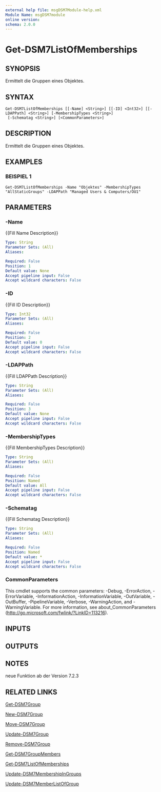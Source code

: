 ```yaml
---
external help file: msgDSM7Module-help.xml
Module Name: msgDSM7module
online version:
schema: 2.0.0
---
```


# Get-DSM7ListOfMemberships

## SYNOPSIS
Ermittelt die Gruppen eines Objektes.

## SYNTAX

```
Get-DSM7ListOfMemberships [[-Name] <String>] [[-ID] <Int32>] [[-LDAPPath] <String>] [-MembershipTypes <String>]
 [-Schematag <String>] [<CommonParameters>]
```

## DESCRIPTION
Ermittelt die Gruppen eines Objektes.

## EXAMPLES

### BEISPIEL 1
```
Get-DSM7ListOfMemberships -Name "Objektes" -MembershipTypes "AllStaticGroups" -LDAPPath "Managed Users & Computers/OU1"
```

## PARAMETERS

### -Name
{{Fill Name Description}}

```yaml
Type: String
Parameter Sets: (All)
Aliases:

Required: False
Position: 1
Default value: None
Accept pipeline input: False
Accept wildcard characters: False
```

### -ID
{{Fill ID Description}}

```yaml
Type: Int32
Parameter Sets: (All)
Aliases:

Required: False
Position: 2
Default value: 0
Accept pipeline input: False
Accept wildcard characters: False
```

### -LDAPPath
{{Fill LDAPPath Description}}

```yaml
Type: String
Parameter Sets: (All)
Aliases:

Required: False
Position: 3
Default value: None
Accept pipeline input: False
Accept wildcard characters: False
```

### -MembershipTypes
{{Fill MembershipTypes Description}}

```yaml
Type: String
Parameter Sets: (All)
Aliases:

Required: False
Position: Named
Default value: All
Accept pipeline input: False
Accept wildcard characters: False
```

### -Schematag
{{Fill Schematag Description}}

```yaml
Type: String
Parameter Sets: (All)
Aliases:

Required: False
Position: Named
Default value: *
Accept pipeline input: False
Accept wildcard characters: False
```

### CommonParameters
This cmdlet supports the common parameters: -Debug, -ErrorAction, -ErrorVariable, -InformationAction, -InformationVariable, -OutVariable, -OutBuffer, -PipelineVariable, -Verbose, -WarningAction, and -WarningVariable. For more information, see about_CommonParameters (http://go.microsoft.com/fwlink/?LinkID=113216).

## INPUTS

## OUTPUTS

## NOTES
neue Funktion ab der Version 7.2.3

## RELATED LINKS

[Get-DSM7Group]()

[New-DSM7Group]()

[Move-DSM7Group]()

[Update-DSM7Group]()

[Remove-DSM7Group]()

[Get-DSM7GroupMembers]()

[Get-DSM7ListOfMemberships]()

[Update-DSM7MembershipInGroups]()

[Update-DSM7MemberListOfGroup]()

